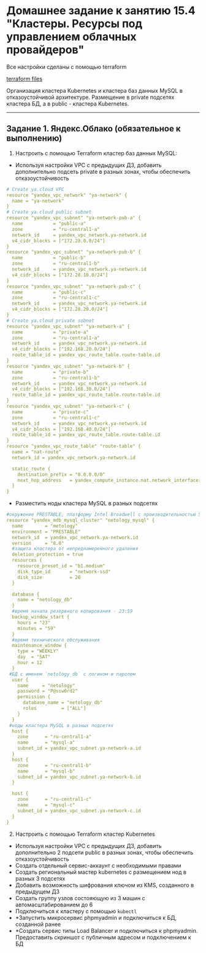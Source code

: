 # Домашнее задание к занятию 15.4 "Кластеры. Ресурсы под управлением облачных провайдеров"

Все настройки сделаны с помощью terraform

[terraform files](https://github.com/ottvladimir/15-kubernetes-cloud/tree/main/15.4)

Организация кластера Kubernetes и кластера баз данных MySQL в отказоустойчивой архитектуре.
Размещение в private подсетях кластера БД, а в public - кластера Kubernetes.

---
## Задание 1. Яндекс.Облако (обязательное к выполнению)

1. Настроить с помощью Terraform кластер баз данных MySQL:
- Используя настройки VPC с предыдущих ДЗ, добавить дополнительно подсеть private в разных зонах, чтобы обеспечить отказоустойчивость 
```yml
# Create ya.cloud VPC
resource "yandex_vpc_network" "ya-network" {
  name = "ya-network"
}
# Create ya.cloud public subnet
resource "yandex_vpc_subnet" "ya-network-pub-a" {
  name           = "public-a"
  zone           = "ru-central1-a"
  network_id     = yandex_vpc_network.ya-network.id
  v4_cidr_blocks = ["172.28.0.0/24"]
}
resource "yandex_vpc_subnet" "ya-network-pub-b" {
  name           = "public-b"
  zone           = "ru-central1-b"
  network_id     = yandex_vpc_network.ya-network.id
  v4_cidr_blocks = ["172.28.10.0/24"]
}
resource "yandex_vpc_subnet" "ya-network-pub-c" {
  name           = "public-c"
  zone           = "ru-central1-c"
  network_id     = yandex_vpc_network.ya-network.id
  v4_cidr_blocks = ["172.28.20.0/24"]
}
# Create ya.cloud private subnet
resource "yandex_vpc_subnet" "ya-network-a" {
  name           = "private-a"
  zone           = "ru-central1-a"
  network_id     = yandex_vpc_network.ya-network.id
  v4_cidr_blocks = ["192.168.20.0/24"]
  route_table_id = yandex_vpc_route_table.route-table.id
}
resource "yandex_vpc_subnet" "ya-network-b" {
  name           = "private-b"
  zone           = "ru-central1-b"
  network_id     = yandex_vpc_network.ya-network.id
  v4_cidr_blocks = ["192.168.30.0/24"]
  route_table_id = yandex_vpc_route_table.route-table.id
}
resource "yandex_vpc_subnet" "ya-network-c" {
  name           = "private-c"
  zone           = "ru-central1-c"
  network_id     = yandex_vpc_network.ya-network.id
  v4_cidr_blocks = ["192.168.40.0/24"]
  route_table_id = yandex_vpc_route_table.route-table.id
}
resource "yandex_vpc_route_table" "route-table" {
  name = "nat-route"
  network_id = yandex_vpc_network.ya-network.id

  static_route {
    destination_prefix = "0.0.0.0/0"
    next_hop_address   = yandex_compute_instance.nat.network_interface[0].ip_address
  }
}
```
- Разместить ноды кластера MySQL в разных подсетях
```yml
#окружение PRESTABLE, платформу Intel Broadwell с производительностью 50% CPU и размером диска 20 Гб
resource "yandex_mdb_mysql_cluster" "netology_mysql" {
  name        = "metology"
  environment = "PRESTABLE"
  network_id  = yandex_vpc_network.ya-network.id
  version     = "8.0"
  #защита кластера от непреднамеренного удаления
  deletion_protection = true 
  resources {
    resource_preset_id = "b1.medium"
    disk_type_id       = "network-ssd"
    disk_size          = 20
  }

  database {
    name = "netology_db"
  }
  #время начала резервного копирования - 23:59
  backup_window_start {
    hours = "23"
    minutes = "59"
  }
  #время технического обслуживания
  maintenance_window {
    type = "WEEKLY"
    day  = "SAT"
    hour = 12
  }
 #БД с именем `netology_db` c логином и паролем
  user {
    name     = "netology"
    password = "P@ssw0rd2"
    permission {
      database_name = "netology_db"
      roles         = ["ALL"]
    }
  }
 #ноды кластера MySQL в разных подсетях
  host {
    zone      = "ru-central1-a"
    name      = "mysql-a"
    subnet_id = yandex_vpc_subnet.ya-network-a.id
  }
  host {
    zone      = "ru-central1-b"
    name      = "mysql-b"
    subnet_id = yandex_vpc_subnet.ya-network-b.id
  }

  host {
    zone      = "ru-central1-c"
    name      = "mysql-c"
    subnet_id = yandex_vpc_subnet.ya-network-c.id
  }
}
```
2. Настроить с помощью Terraform кластер Kubernetes
- Используя настройки VPC с предыдущих ДЗ, добавить дополнительно 2 подсети public в разных зонах, чтобы обеспечить отказоустойчивость
- Создать отдельный сервис-аккаунт с необходимыми правами 
- Создать региональный мастер kubernetes с размещением нод в разных 3 подсетях
- Добавить возможность шифрования ключом из KMS, созданного в предыдущем ДЗ
- Создать группу узлов состояющую из 3 машин с автомасштабированием до 6
- Подключиться к кластеру с помощью `kubectl`
- *Запустить микросервис phpmyadmin и подключиться к БД, созданной ранее
- *Создать сервис типы Load Balancer и подключиться к phpmyadmin. Предоставить скриншот с публичным адресом и подключением к БД

